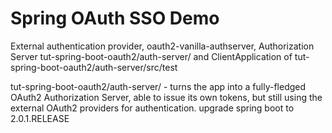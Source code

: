 # Spring OAuth SSO Demo

External authentication provider, oauth2-vanilla-authserver, Authorization Server tut-spring-boot-oauth2/auth-server/ and ClientApplication of tut-spring-boot-oauth2/auth-server/src/test

tut-spring-boot-oauth2/auth-server/ - turns the app into a fully-fledged OAuth2 Authorization Server, able to issue its own tokens, but still using the external OAuth2 providers for authentication. upgrade spring boot to 2.0.1.RELEASE
